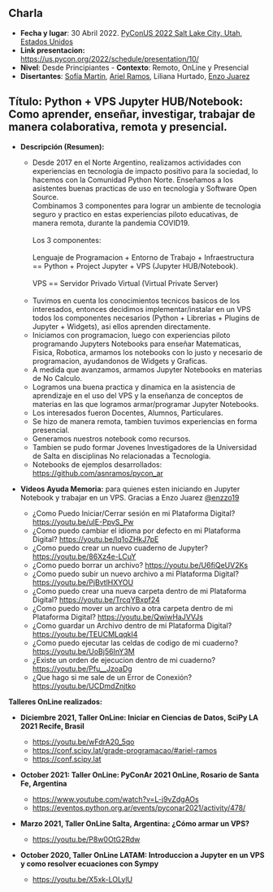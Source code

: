 ## Charla
* **Fecha y lugar**: 30 Abril 2022. [PyConUS 2022 Salt Lake City, Utah, Estados Unidos](https://us.pycon.org/2022)
* **Link presentacion:** https://us.pycon.org/2022/schedule/presentation/10/
* **Nivel**: Desde Principiantes  - **Contexto**: Remoto, OnLine y Presencial
* **Disertantes**: [Sofía Martin](https://github.com/entrerrianas), [Ariel Ramos](https://github.com/asnramos), Liliana Hurtado, [Enzo Juarez](https://github.com/enzzo19/)
## Título: Python + VPS Jupyter HUB/Notebook: Como aprender, enseñar, investigar, trabajar de manera colaborativa, remota y presencial.
* **Descripción (Resumen):** 

  - Desde 2017 en el Norte Argentino, realizamos actividades con experiencias en tecnologia de impacto positivo para la sociedad, lo hacemos con la Comunidad Python Norte. Enseñamos a los asistentes buenas practicas de uso en tecnologia y Software Open Source.<br>
Combinamos 3 componentes para lograr un ambiente de tecnologia seguro y practico en estas experiencias piloto educativas, de manera remota, durante la pandemia COVID19.<br><br>
Los 3 componentes:
<br><br>
Lenguaje de Programacion + Entorno de Trabajo + Infraestructura == Python + Project Jupyter + VPS (Jupyter HUB/Notebook).
<br><br>
VPS == Servidor Privado Virtual (Virtual Private Server)
<br><br>
  - Tuvimos en cuenta los conocimientos tecnicos basicos de los interesados, entonces decidimos implementar/instalar en un VPS todos los componentes necesarios (Python + Librerias + Plugins de Jupyter + Widgets), asi ellos aprenden directamente.<br>
  - Iniciamos con programacion, luego con experiencias piloto programando Jupyters Notebooks para enseñar Matematicas, Fisica, Robotica, armamos los notebooks con lo justo y necesario de programacion, ayudandonos de Widgets y Graficas.<br>
  - A medida que avanzamos, armamos Jupyter Notebooks en materias de No Calculo.<br>
  - Logramos una buena practica y dinamica en la asistencia de aprendizaje en el uso del VPS y la enseñanza de conceptos de materias en las que logramos armar/programar Jupyter Notebooks.<br>
  - Los interesados fueron Docentes, Alumnos, Particulares.<br>
  - Se hizo de manera remota, tambien tuvimos experiencias en forma presencial.<br>
  - Generamos nuestros notebook como recursos.<br>
  - Tambien se pudo formar Jovenes Investigadores de la Universidad de Salta en disciplinas No relacionadas a Tecnologia.<br>
  - Notebooks de ejemplos desarrollados: https://github.com/asnramos/pycon_ar

* **Videos Ayuda Memoria:** para quienes esten iniciando en Jupyter Notebook y trabajar en un VPS. Gracias a Enzo Juarez [@enzzo19](https://github.com/enzzo19/)

  - ¿Como Puedo Iniciar/Cerrar sesión en mi Plataforma Digital? https://youtu.be/uIE-PpvS_Pw
  - ¿Como puedo cambiar el idioma por defecto en mi Plataforma Digital? https://youtu.be/lq1oZHkJ7pE
  - ¿Como puedo crear un nuevo cuaderno de Jupyter? https://youtu.be/86Xz4e-LCuY
  - ¿Como puedo borrar un archivo? https://youtu.be/U6fiQeUV2Ks
  - ¿Como puedo subir un nuevo archivo a mi Plataforma Digital? https://youtu.be/PjBvtlHXYOU
  - ¿Como puedo crear una nueva carpeta dentro de mi Plataforma Digital? https://youtu.be/TrcqYBxpf24
  - ¿Como puedo mover un archivo a otra carpeta dentro de mi Plataforma Digital? https://youtu.be/QwiwHaJVVJs
  - ¿Como guardar un Archivo dentro de mi Plataforma Digital? https://youtu.be/TEUCMLqqkI4
  - ¿Como puedo ejecutar las celdas de codigo de mi cuaderno? https://youtu.be/UoBj56InY3M
  - ¿Existe un orden de ejecucion dentro de mi cuaderno? https://youtu.be/Pfu__JzoaDg
  - ¿Que hago si me sale de un Error de Conexión?  https://youtu.be/UCDmdZnjtko

**Talleres OnLine realizados:**

* **Diciembre 2021, Taller OnLine: Iniciar en Ciencias de Datos, SciPy LA 2021 Recife, Brasil**
  - https://youtu.be/wFdrA20_5qo
  - https://conf.scipy.lat/grade-programacao/#ariel-ramos
  - https://conf.scipy.lat

* **October 2021: Taller OnLine: PyConAr 2021 OnLine, Rosario de Santa Fe, Argentina**
  - https://www.youtube.com/watch?v=L-j9vZdgAOs
  - https://eventos.python.org.ar/events/pyconar2021/activity/478/

* **Marzo 2021, Taller OnLine Salta, Argentina: ¿Cómo armar un VPS?** 
  - https://youtu.be/P8w0OtG2Rdw

* **October 2020, Taller OnLine LATAM: Introduccion a Jupyter en un VPS y como resolver ecuaciones con Sympy**
  - https://youtu.be/X5xk-LOLylU

